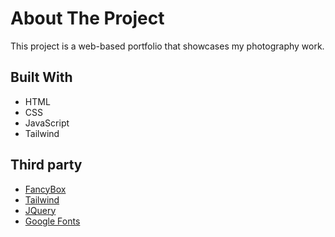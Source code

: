 # About The Project

This project is a web-based portfolio that showcases my photography work.

## Built With

- HTML
- CSS
- JavaScript
- Tailwind

## Third party

- [FancyBox](https://fancyapps.com/fancybox/)
- [Tailwind](https://tailwindcss.com/docs/installation)
- [JQuery](https://jquery.com/)
- [Google Fonts](https://fonts.google.com/)
